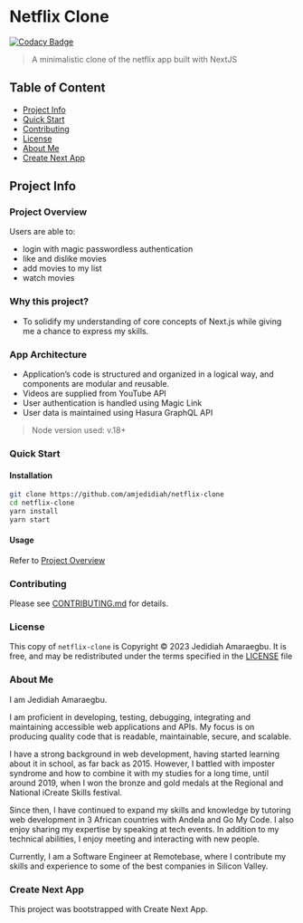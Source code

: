 # Netflix Clone

[![Codacy Badge](https://api.codacy.com/project/badge/Grade/7cefdf42aea34471b93f06b03141cc7b)](https://app.codacy.com/gh/amjedidiah/netflix-clone?utm_source=github.com&utm_medium=referral&utm_content=amjedidiah/netflix-clone&utm_campaign=Badge_Grade_Settings)

> A minimalistic clone of the netflix app built with NextJS

<!-- TODO: add codacy badge -->

## Table of Content

- [Project Info](#project-info)
- [Quick Start](#quick-start)
- [Contributing](#contributing)
- [License](#license)
- [About Me](#about-me)
- [Create Next App](#create-next-app)

## Project Info

### Project Overview

Users are able to:

- login with magic passwordless authentication
- like and dislike movies
- add movies to my list
- watch movies

### Why this project?

- To solidify my understanding of core concepts of Next.js while giving me a chance to express my skills.

### App Architecture

- Application’s code is structured and organized in a logical way, and components are modular and reusable.
- Videos are supplied from YouTube API
- User authentication is handled using Magic Link
- User data is maintained using Hasura GraphQL API

> Node version used: v.18+

### Quick Start

#### Installation

```bash
git clone https://github.com/amjedidiah/netflix-clone
cd netflix-clone
yarn install
yarn start    
```

#### Usage

Refer to [Project Overview](#project-overview)

### Contributing

Please see [CONTRIBUTING.md](/CONTRIBUTING.md) for details.

### License

This copy of `netflix-clone` is Copyright © 2023 Jedidiah Amaraegbu.
It is free, and may be redistributed under the terms specified in the [LICENSE](/LICENSE) file

### About Me

I am Jedidiah Amaraegbu.

I am proficient in developing, testing, debugging, integrating and maintaining accessible web applications and APIs. My focus is on producing quality code that is readable, maintainable, secure, and scalable.

I have a strong background in web development, having started learning about it in school, as far back as 2015. However, I battled with imposter syndrome and how to combine it with my studies for a long time, until around 2019, when I won the bronze and gold medals at the Regional and National iCreate Skills festival.

Since then, I have continued to expand my skills and knowledge by tutoring web development in 3 African countries with Andela and Go My Code. I also enjoy sharing my expertise by speaking at tech events.
In addition to my technical abilities, I enjoy meeting and interacting with new people.

Currently, I am a Software Engineer at Remotebase, where I contribute my skills and experience to some of the best companies in Silicon Valley.

### Create Next App

This project was bootstrapped with Create Next App.
